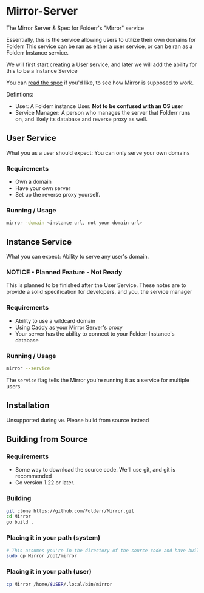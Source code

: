 # Mirror-Server

The Mirror Server &amp; Spec for Folderr's "Mirror" service

Essentially, this is the service allowing users to utilize their own domains for Folderr
This service can be ran as either a user service, or can be ran as a Folderr Instance service.

We will first start creating a User service, and later we will add the ability for this to be a Instance Service

You can [read the spec](./SPEC.md) if you'd like, to see how Mirror is supposed to work.

Defintions:

- User: A Folderr instance User. **Not to be confused with an OS user**
- Service Manager: A person who manages the server that Folderr runs on, and likely its database and reverse proxy as well.

## User Service

What you as a user should expect: You can only serve your own domains

### Requirements

- Own a domain
- Have your own server
- Set up the reverse proxy yourself.

### Running / Usage

```sh
mirror -domain <instance url, not your domain url>
```

## Instance Service

What you can expect: Ability to serve any user's domain.

### NOTICE - Planned Feature - Not Ready

This is planned to be finished after the User Service. These notes are to provide a solid specification for developers, and you, the service manager

### Requirements

- Ability to use a wildcard domain
- Using Caddy as your Mirror Server's proxy
- Your server has the ability to connect to your Folderr Instance's database

### Running / Usage

```sh
mirror --service
```

The `service` flag tells the Mirror you're running it as a service for multiple users

## Installation

Unsupported during `v0`. Please build from source instead

## Building from Source

### Requirements

- Some way to download the source code. We'll use git, and git is recommended
- Go version 1.22 or later.

### Building

```sh
git clone https://github.com/Folderr/Mirror.git
cd Mirror
go build .
```

### Placing it in your path (system)

```sh
# This assumes you're in the directory of the source code and have built the source code
sudo cp Mirror /opt/mirror
```

### Placing it in your path (user)

```sh
cp Mirror /home/$USER/.local/bin/mirror
```

